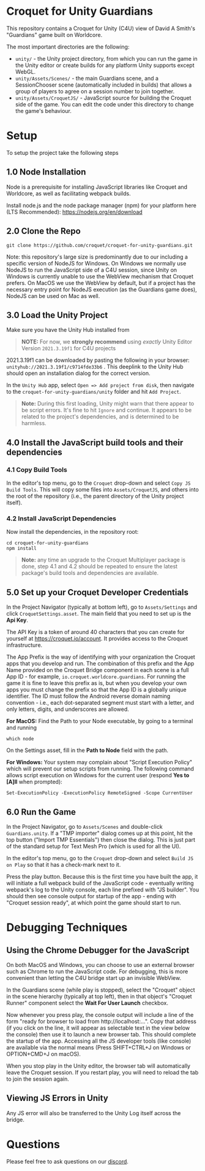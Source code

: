 # Croquet for Unity Guardians

This repository contains a Croquet for Unity (C4U) view of David A Smith's "Guardians" game built on Worldcore.

The most important directories are the following:
* `unity/` - the Unity project directory, from which you can run the game in the Unity editor or create builds for any platform Unity supports except WebGL.
* `unity/Assets/Scenes/` - the main Guardians scene, and a SessionChooser scene (automatically included in builds) that allows a group of players to agree on a session number to join together.
* `unity/Assets/CroquetJS/` - JavaScript source for building the Croquet side of the game. You can edit the code under this directory to change the game's behaviour.

# Setup
To setup the project take the following steps

## 1.0 Node Installation
Node is a prerequisite for installing JavaScript libraries like Croquet and Worldcore, as well as facilitating webpack builds.

Install node.js and the node package manager (npm) for your platform here (LTS Recommended): https://nodejs.org/en/download



## 2.0 Clone the Repo

```
git clone https://github.com/croquet/croquet-for-unity-guardians.git
```

Note: this repository's large size is predominantly due to our including a specific version of NodeJS for Windows.  On Windows we normally use NodeJS to run the JavaScript side of a C4U session, since Unity on Windows is currently unable to use the WebView mechanism that Croquet prefers.  On MacOS we use the WebView by default, but if a project has the necessary entry point for NodeJS execution (as the Guardians game does), NodeJS can be used on Mac as well.

## 3.0 Load the Unity Project

Make sure you have the Unity Hub installed from 


 > **NOTE:** For now, we **strongly recommend** using _exactly_ Unity Editor Version `2021.3.19f1` for C4U projects

2021.3.19f1 can be downloaded by pasting the following in your browser: `unityhub://2021.3.19f1/c9714fde33b6` . This deeplink to the Unity Hub should open an installation dialog for the correct version.

In the `Unity Hub` app, select `Open => Add project from disk`, then navigate to the `croquet-for-unity-guardians/unity` folder and hit `Add Project`.

> **Note:** During this first loading, Unity might warn that there appear to be script errors. It's fine to hit `Ignore` and continue.  It appears to be related to the project's dependencies, and is determined to be harmless.

## 4.0 Install the JavaScript build tools and their dependencies

### 4.1 Copy Build Tools
In the editor's top menu, go to the `Croquet` drop-down and select `Copy JS Build Tools`. This will copy some files into `Assets/CroquetJS`, and others into the root of the repository (i.e., the parent directory of the Unity project itself).

### 4.2 Install JavaScript Dependencies
Now install the dependencies, in the repository root:

```
cd croquet-for-unity-guardians
npm install
```

> **Note:** any time an upgrade to the Croquet Multiplayer package is done, step 4.1 and 4.2 should be repeated to ensure the latest package's build tools and dependencies are available.


## 5.0 Set up your Croquet Developer Credentials

In the Project Navigator (typically at bottom left), go to `Assets/Settings` and click `CroquetSettings.asset`.  The main field that you need to set up is the **Api Key**.

The API Key is a token of around 40 characters that you can create for yourself at https://croquet.io/account.  It provides access to the Croquet infrastructure.

The App Prefix is the way of identifying with your organization the Croquet apps that you develop and run.  The combination of this prefix and the App Name provided on the Croquet Bridge component in each scene is a full App ID - for example, `io.croquet.worldcore.guardians`.  For running the game it is fine to leave this prefix as is, but when you develop your own apps you must change the prefix so that the App ID is a globally unique identifier.  The ID must follow the Android reverse domain naming convention - i.e., each dot-separated segment must start with a letter, and only letters, digits, and underscores are allowed.

**For MacOS:** Find the Path to your Node executable, by going to a terminal and running
```
which node
```
On the Settings asset, fill in the **Path to Node** field with the path.

**For Windows:** Your system may complain about "Script Execution Policy" which will prevent our setup scripts from running. The following command allows script execution on Windows for the current user (respond **Yes to [A]ll** when prompted):
```
Set-ExecutionPolicy -ExecutionPolicy RemoteSigned -Scope CurrentUser
```

## 6.0 Run the Game


In the Project Navigator, go to `Assets/Scenes` and double-click `Guardians.unity`.  If a "TMP importer" dialog comes up at this point, hit the top button ("Import TMP Essentials") then close the dialog. This is just part of the standard setup for Text Mesh Pro (which is used for all the UI).

In the editor's top menu, go to the `Croquet` drop-down and select `Build JS on Play` so that it has a check-mark next to it.

Press the play button.  Because this is the first time you have built the app, it will initiate a full webpack build of the JavaScript code - eventually writing webpack's log to the Unity console, each line prefixed with "JS builder".  You should then see console output for startup of the app - ending with "Croquet session ready", at which point the game should start to run. 


# Debugging Techniques
## Using the Chrome Debugger for the JavaScript

On both MacOS and Windows, you can choose to use an external browser such as Chrome to run the JavaScript code.  For debugging, this is more convenient than letting the C4U bridge start up an invisible WebView.

In the Guardians scene (while play is stopped), select the "Croquet" object in the scene hierarchy (typically at top left), then in that object's "Croquet Runner" component select the **Wait For User Launch** checkbox.

Now whenever you press play, the console output will include a line of the form "ready for browser to load from http://localhost:...".  Copy that address (if you click on the line, it will appear as selectable text in the view below the console) then use it to launch a new browser tab.  This should complete the startup of the app. Accessing all the JS developer tools (like console) are available via the normal means (Press SHIFT+CTRL+J on Windows or OPTION+CMD+J on macOS).

When you stop play in the Unity editor, the browser tab will automatically leave the Croquet session.  If you restart play, you will need to reload the tab to join the session again.

## Viewing JS Errors in Unity
Any JS error will also be transferred to the Unity Log itself across the bridge.


# Questions
Please feel free to ask questions on our [discord](https://croquet.io/discord).
